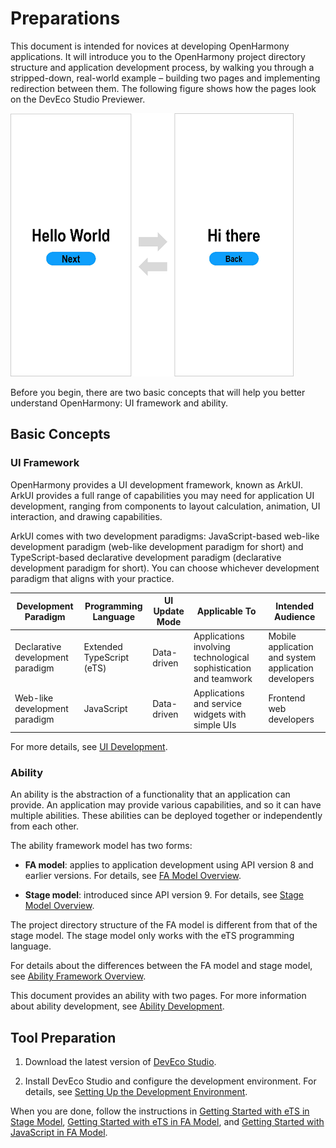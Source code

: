 # Preparations

This document is intended for novices at developing OpenHarmony applications. It will introduce you to the OpenHarmony project directory structure and application development process, by walking you through a stripped-down, real-world example – building two pages and implementing redirection between them. The following figure shows how the pages look on the DevEco Studio Previewer.


![en-us_image_0000001364254729](figures/en-us_image_0000001364254729.png)


Before you begin, there are two basic concepts that will help you better understand OpenHarmony: UI framework and ability.


## Basic Concepts


### UI Framework

OpenHarmony provides a UI development framework, known as ArkUI. ArkUI provides a full range of capabilities you may need for application UI development, ranging from components to layout calculation, animation, UI interaction, and drawing capabilities.

ArkUI comes with two development paradigms: JavaScript-based web-like development paradigm (web-like development paradigm for short) and TypeScript-based declarative development paradigm (declarative development paradigm for short). You can choose whichever development paradigm that aligns with your practice.

| **Development Paradigm**| **Programming Language**| **UI Update Mode**| **Applicable To**| **Intended Audience**|
| -------- | -------- | -------- | -------- | -------- |
| Declarative development paradigm| Extended TypeScript (eTS)| Data-driven| Applications involving technological sophistication and teamwork| Mobile application and system application developers|
| Web-like development paradigm| JavaScript| Data-driven| Applications and service widgets with simple UIs| Frontend web developers|

For more details, see [UI Development](../ui/arkui-overview.md).


### Ability

An ability is the abstraction of a functionality that an application can provide. An application may provide various capabilities, and so it can have multiple abilities. These abilities can be deployed together or independently from each other.

The ability framework model has two forms:

- **FA model**: applies to application development using API version 8 and earlier versions. For details, see [FA Model Overview](../ability/fa-brief.md).

- **Stage model**: introduced since API version 9. For details, see [Stage Model Overview](../ability/stage-brief.md).

The project directory structure of the FA model is different from that of the stage model. The stage model only works with the eTS programming language.

For details about the differences between the FA model and stage model, see [Ability Framework Overview](../ability/ability-brief.md).

This document provides an ability with two pages. For more information about ability development, see [Ability Development](../ability/ability-brief.md).


## Tool Preparation

1. Download the latest version of [DevEco Studio](https://developer.harmonyos.com/cn/develop/deveco-studio#download).

2. Install DevEco Studio and configure the development environment. For details, see [Setting Up the Development Environment](https://developer.harmonyos.com/en/docs/documentation/doc-guides/ohos-setting-up-environment-0000001263160443).

When you are done, follow the instructions in [Getting Started with eTS in Stage Model](start-with-ets-stage.md), [Getting Started with eTS in FA Model](start-with-ets-fa.md), and [Getting Started with JavaScript in FA Model](start-with-js-fa.md).
